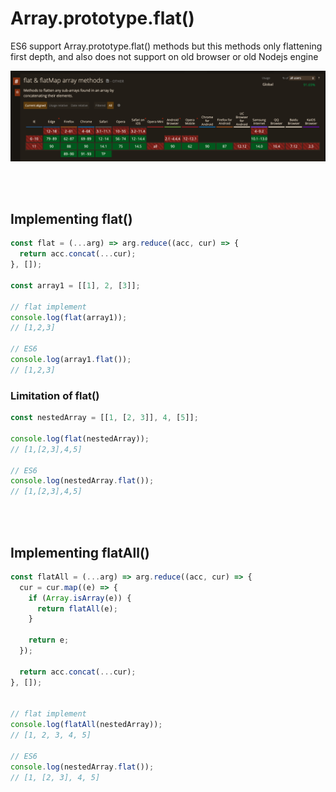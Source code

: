 # Array.prototype.flat()

ES6 support Array.prototype.flat() methods but this methods only flattening first depth, and also does not support
on old browser or old Nodejs engine

![](./array-prototype-flat.png)

<br><br>
## Implementing flat()

```javascript
const flat = (...arg) => arg.reduce((acc, cur) => {
  return acc.concat(...cur);
}, []);              

const array1 = [[1], 2, [3]];

// flat implement
console.log(flat(array1));
// [1,2,3]

// ES6
console.log(array1.flat());
// [1,2,3]
```

### Limitation of flat()

```javascript
const nestedArray = [[1, [2, 3]], 4, [5]];

console.log(flat(nestedArray));
// [1,[2,3],4,5]

// ES6
console.log(nestedArray.flat());
// [1,[2,3],4,5]
```

<br><br>

## Implementing flatAll()

```javascript
const flatAll = (...arg) => arg.reduce((acc, cur) => {
  cur = cur.map((e) => {
    if (Array.isArray(e)) {
      return flatAll(e);
    }
    
    return e;
  });
  
  return acc.concat(...cur);
}, []);


// flat implement
console.log(flatAll(nestedArray));
// [1, 2, 3, 4, 5]

// ES6
console.log(nestedArray.flat());
// [1, [2, 3], 4, 5]
```
